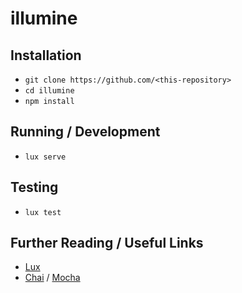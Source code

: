 # illumine

## Installation

* `git clone https://github.com/<this-repository>`
* `cd illumine`
* `npm install`

## Running / Development

* `lux serve`

## Testing

* `lux test`

## Further Reading / Useful Links
* [Lux](https://github.com/postlight/lux/)
* [Chai](http://chaijs.com/) / [Mocha](http://mochajs.org/)
